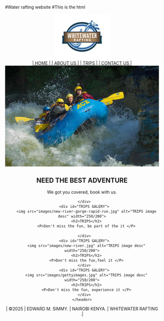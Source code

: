 #Water rafting website
#This is the html

<!DOCTYPE html>
<html lang="en">
<head>
    <meta charset="UTF-8">
    <link rel="stylesheet" href ="styles.css">
    <link rel="https// Exported Palette - https://coolors.co/ffffff-a48e8e-413939-8d7c84-1c211f">
    <meta name="viewport" content="width=device-width, initial-scale=1.0">
    <title> WATER RAFTING </title>
</head>
<body>
    <header>
    <div class="logo-box">
    <img src="images/z-wwr-blue.jpg" >
        <nav>
        <a href ="#" > | HOME | </a>
        <a href ="#" > | ABOUT US | </a>
        <a href ="#" > | TRIPS | </a>
        <a href ="#" > | CONTACT US | </a>
        </nav>
      </main>
      <div id="burner-box">
        <section class="burner">
            <img src="images/fall-upper-gauley.jpg" width="1000/300">
            <h2>NEED THE BEST ADVENTURE </h2>
            <p> We got you covered, book with us.</p>
        </section>

      </div>
      <div id="TRIPS GALERY">
        <img src="images/new-river-gorge-rapid-run.jpg" alt="TRIPS image desc" width="250/200">
        <h2>TRIPS</h2>
        <P>Don't miss the fun, be part of the it </P>

      </div>
      <div id="TRIPS GALERY">
        <img src="images/new-river.jpg" alt="TRIPS image desc" width="250/200">
        <h2>TRIPS</h2>
        <P>Don't miss the fun,feel it </P>
      </div>
      <div id="TRIPS GALERY">
        <img src="images/gettyimages.jpg" alt="TRIPS image desc" width="250/200">
        <h2>TRIPS</h2>
        <P>Don't miss the fun, experience it </P>
      </div>
    </header>
  <footer>
    <p> | &copy;2025 | EDWARD M. SIMMY. | NAIROBI KENYA. | WHITEWATER RAFTING .| </p>
 </footer>   
</body>
</html>
